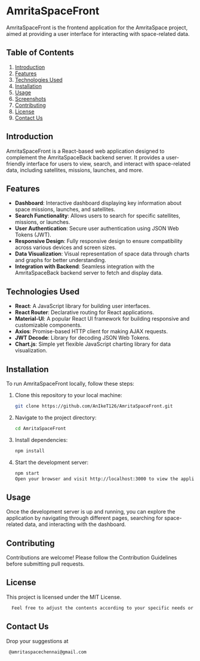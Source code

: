 # AmritaSpaceFront


AmritaSpaceFront is the frontend application for the AmritaSpace project, aimed at providing a user interface for interacting with space-related data.

## Table of Contents

1. [Introduction](#introduction)
2. [Features](#features)
3. [Technologies Used](#technologies-used)
4. [Installation](#installation)
5. [Usage](#usage)
6. [Screenshots](#screenshots)
7. [Contributing](#contributing)
8. [License](#license)
9. [Contact Us](#Contact-Us)
## Introduction

AmritaSpaceFront is a React-based web application designed to complement the AmritaSpaceBack backend server. It provides a user-friendly interface for users to view, search, and interact with space-related data, including satellites, missions, launches, and more.

## Features

- **Dashboard**: Interactive dashboard displaying key information about space missions, launches, and satellites.
- **Search Functionality**: Allows users to search for specific satellites, missions, or launches.
- **User Authentication**: Secure user authentication using JSON Web Tokens (JWT).
- **Responsive Design**: Fully responsive design to ensure compatibility across various devices and screen sizes.
- **Data Visualization**: Visual representation of space data through charts and graphs for better understanding.
- **Integration with Backend**: Seamless integration with the AmritaSpaceBack backend server to fetch and display data.

## Technologies Used

- **React**: A JavaScript library for building user interfaces.
- **React Router**: Declarative routing for React applications.
- **Material-UI**: A popular React UI framework for building responsive and customizable components.
- **Axios**: Promise-based HTTP client for making AJAX requests.
- **JWT Decode**: Library for decoding JSON Web Tokens.
- **Chart.js**: Simple yet flexible JavaScript charting library for data visualization.

## Installation

To run AmritaSpaceFront locally, follow these steps:

1. Clone this repository to your local machine:

   ```bash
   git clone https://github.com/AnIkeT126/AmritaSpaceFront.git

2. Navigate to the project directory:

    ```bash
    cd AmritaSpaceFront

3. Install dependencies:

    ```bash
    npm install

4. Start the development server:

     ```bash
     npm start
     Open your browser and visit http://localhost:3000 to view the application.

## Usage
Once the development server is up and running, you can explore the application by navigating through different pages, searching for space-related data, and interacting with the dashboard.


## Contributing
Contributions are welcome! Please follow the Contribution Guidelines before submitting pull requests.


## License
This project is licensed under the MIT License.

   ```bash
     Feel free to adjust the contents according to your specific needs or preferences. Let me know if you need further modifications!
   ```


## Contact Us
Drop your suggestions at

  ```bash
   @amritaspacechennai@gmail.com

